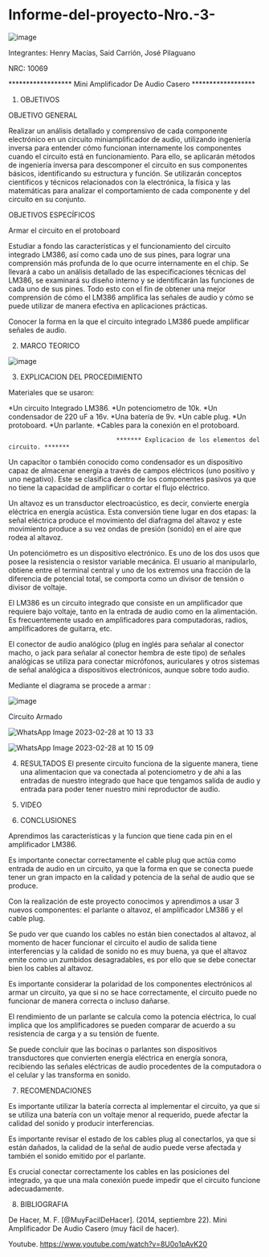 # Informe-del-proyecto-Nro.-3-

![image](https://user-images.githubusercontent.com/116677175/221881944-1c9082d4-83fc-4a5d-b9d5-9ec7f3b992db.png)

Integrantes: Henry Macías, Said Carrión, José Pilaguano 

NRC: 10069

****************** Mini Amplificador De Audio Casero ******************

1. OBJETIVOS

OBJETIVO GENERAL

Realizar un análisis detallado y comprensivo de cada componente electrónico en un circuito miniamplificador de audio, utilizando ingeniería inversa para entender cómo funcionan internamente los componentes cuando el circuito está en funcionamiento. Para ello, se aplicarán métodos de ingeniería inversa para descomponer el circuito en sus componentes básicos, identificando su estructura y función. Se utilizarán conceptos científicos y técnicos relacionados con la electrónica, la física y las matemáticas para analizar el comportamiento de cada componente y del circuito en su conjunto.

OBJETIVOS ESPECÍFICOS

Armar el circuito en el protoboard

Estudiar a fondo las características y el funcionamiento del circuito integrado LM386, así como cada uno de sus pines, para lograr una comprensión más profunda de lo que ocurre internamente en el chip. Se llevará a cabo un análisis detallado de las especificaciones técnicas del LM386, se examinará su diseño interno y se identificarán las funciones de cada uno de sus pines. Todo esto con el fin de obtener una mejor comprensión de cómo el LM386 amplifica las señales de audio y cómo se puede utilizar de manera efectiva en aplicaciones prácticas.

Conocer la forma en la que el circuito integrado LM386 puede amplificar señales de audio.

2. MARCO TEORICO

![image](https://user-images.githubusercontent.com/116677175/221889067-44b88cd0-692d-4607-9d54-dfdc1153bd46.png)

3. EXPLICACION DEL PROCEDIMIENTO

Materiales que se usaron: 

*Un circuito Integrado LM386.
*Un potenciometro de 10k.
*Un condensador de 220 uF a 16v.
*Una batería de 9v. 
*Un cable plug.
*Un protoboard.
*Un parlante.
*Cables para la conexión en el protoboard.

                                  ******* Explicacion de los elementos del circuito. *******    
Un capacitor o también conocido como condensador es un dispositivo capaz de almacenar energía a través de campos eléctricos (uno positivo y uno negativo). Este se clasifica dentro de los componentes pasivos ya que no tiene la capacidad de amplificar o cortar el flujo eléctrico.

Un altavoz es un transductor electroacústico, es decir, convierte energía eléctrica en energía acústica. Esta conversión tiene lugar en dos etapas: la señal eléctrica produce el movimiento del diafragma del altavoz y este movimiento produce a su vez ondas de presión (sonido) en el aire que rodea al altavoz.

Un potenciómetro es un dispositivo electrónico. Es uno de los dos usos que posee la resistencia o resistor variable mecánica. El usuario al manipularlo, obtiene entre el terminal central y uno de los extremos una fracción de la diferencia de potencial total, se comporta como un divisor de tensión o divisor de voltaje.

El LM386 es un circuito integrado que consiste en un amplificador que requiere bajo voltaje, tanto en la entrada de audio como en la alimentación. Es frecuentemente usado en amplificadores para computadoras, radios, amplificadores de guitarra, etc.

El conector de audio analógico (plug en inglés para señalar al conector macho, o jack para señalar al conector hembra de este tipo)​ de señales analógicas se utiliza para conectar micrófonos, auriculares y otros sistemas de señal analógica a dispositivos electrónicos, aunque sobre todo audio.

Mediante el diagrama se procede a armar :

![image](https://user-images.githubusercontent.com/116677175/221889479-cd4aab18-a77e-4ce8-bb4e-42d965e4fbd5.png)

Circuito Armado

![WhatsApp Image 2023-02-28 at 10 13 33](https://user-images.githubusercontent.com/116677175/221896131-365a74d3-80e3-4f2c-a144-ed5148a61c0d.jpeg)

![WhatsApp Image 2023-02-28 at 10 15 09](https://user-images.githubusercontent.com/116677175/221896262-b1c0463f-6102-4226-8f18-2b077b0f63c0.jpeg)

4. RESULTADOS
El presente circuito funciona de la siguente manera, tiene una alimentacion que va conectada al potenciometro y de ahi a las entradas de nuestro integrado que hace que tengamos salida de audio y entrada para poder tener nuestro mini reproductor de audio.

5. VIDEO

6. CONCLUSIONES

Aprendimos las características y la funcion que tiene cada pin en el amplificador LM386.

Es importante conectar correctamente el cable plug que actúa como entrada de audio en un circuito, ya que la forma en que se conecta puede tener un gran impacto en la calidad y potencia de la señal de audio que se produce.

Con la realización de este proyecto conocimos y aprendimos a usar 3 nuevos componentes: el parlante o altavoz, el amplificador LM386 y el cable plug.

Se pudo ver que cuando los cables no están bien conectados al altavoz, al momento de hacer funcionar el circuito el audio de salida tiene interferencias y la calidad de sonido no es muy buena, ya que el altavoz emite como un zumbidos desagradables, es por ello que se debe conectar bien los cables al altavoz.

Es importante considerar la polaridad de los componentes electrónicos al armar un circuito, ya que si no se hace correctamente, el circuito puede no funcionar de manera correcta o incluso dañarse.

El rendimiento de un parlante se calcula como la potencia eléctrica, lo cual implica que los amplificadores se pueden comparar de acuerdo a su resistencia de carga y a su tensión de fuente.

Se puede concluir que las bocinas o parlantes son dispositivos transductores que convierten energía eléctrica en energía sonora, recibiendo las señales eléctricas de audio procedentes de la computadora o el celular y las transforma en sonido.

7. RECOMENDACIONES

Es importante utilizar la batería correcta al implementar el circuito, ya que si se utiliza una batería con un voltaje menor al requerido, puede afectar la calidad del sonido y producir interferencias.

Es importante revisar el estado de los cables plug al conectarlos, ya que si están dañados, la calidad de la señal de audio puede verse afectada y también el sonido emitido por el parlante.

Es crucial conectar correctamente los cables en las posiciones del integrado, ya que una mala conexión puede impedir que el circuito funcione adecuadamente.

8. BIBLIOGRAFIA

De Hacer, M. F. [@MuyFacilDeHacer]. (2014, septiembre 22). Mini Amplificador De Audio Casero (muy fácil de hacer). 

Youtube. https://www.youtube.com/watch?v=8U0o1pAvK20
